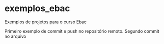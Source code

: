 # exemplos_ebac
Exemplos de projetos para o curso Ebac

Primeiro exemplo de commit e push no repositório remoto.
Segundo commit no arquivo
